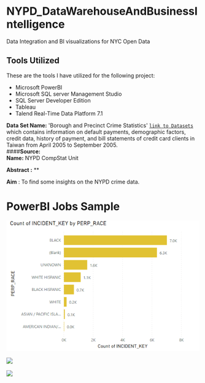 # NYPD_DataWarehouseAndBusinessIntelligence

Data Integration and BI visualizations for NYC Open Data

## Tools Utilized
These are the tools I have utilized for the following project:
* Microsoft PowerBI 
* Microsoft SQL server Management Studio
* SQL Server Developer Edition
* Tableau
* Talend Real-Time Data Platform 7.1

**Data Set Name:** 'Borough and Precinct Crime Statistics'    [`link to Datasets`](https://www1.nyc.gov/site/nypd/stats/crime-statistics/crime-statistics-landing.page) which contains information on default payments, demographic factors, credit data, history of payment, and bill statements of credit card clients in Taiwan from April 2005 to September 2005.                                                                                      
####**Source:**            
**Name:** NYPD CompStat Unit

**Abstract :** 
**

**Aim** : To find some insights on the NYPD crime data.

# PowerBI Jobs Sample

![](Images/NYPD_PowerBI.PNG)

![](Images/NYPD_PowerBI2.PNG)

![](Images/NYPD_PowerBI3.PNG)
